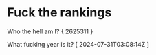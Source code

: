 # Fuck the rankings

Who the hell am I?
{ 2625311 }

What fucking year is it?
[ 2024-07-31T03:08:14Z ]
